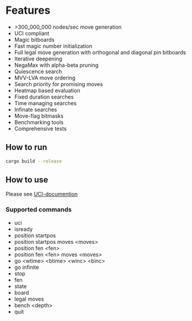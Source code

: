 # Features
- \>300_000_000 nodes/sec move generation
- UCI compliant
- Magic bitboards
- Fast magic number initialization
- Full legal move generation with orthogonal and diagonal pin bitboards
- Iterative deepening
- NegaMax with alpha-beta pruning
- Quiescence search
- MVV-LVA move ordering
- Search priority for promising moves
- Heatmap based evaluation
- Fixed duration searches
- Time managing searches
- Infinate searches
- Move-flag bitmasks
- Benchmarking tools
- Comprehensive tests

## How to run

```zsh
cargo build --release
```

## How to use

Please see [UCI-documention](http://page.mi.fu-berlin.de/block/uci.htm)

### Supported commands

- uci
- isready
- position startpos
- position startpos moves \<moves>
- position fen \<fen>
- position fen \<fen> moves \<moves>
- go \<wtime> \<btime> \<winc> \<binc>
- go infinite
- stop
- fen
- state
- board
- legal moves
- bench \<depth>
- quit

